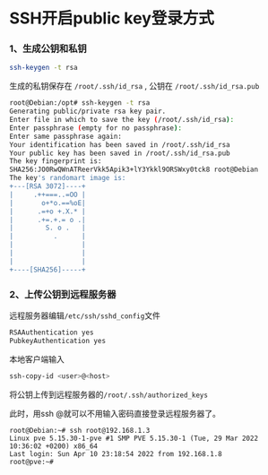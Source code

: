# SSH开启public key登录方式



### 1、生成公钥和私钥

```bash
ssh-keygen -t rsa
```

生成的私钥保存在 `/root/.ssh/id_rsa` , 公钥在 `/root/.ssh/id_rsa.pub`

```bash
root@Debian:/opt# ssh-keygen -t rsa
Generating public/private rsa key pair.
Enter file in which to save the key (/root/.ssh/id_rsa): 
Enter passphrase (empty for no passphrase): 
Enter same passphrase again: 
Your identification has been saved in /root/.ssh/id_rsa
Your public key has been saved in /root/.ssh/id_rsa.pub
The key fingerprint is:
SHA256:JO0RwQWnATReerVkk5Apik3+lY3Ykkl9ORSWxy0tck8 root@Debian
The key's randomart image is:
+---[RSA 3072]----+
|     .++===..=OO |
|       o+*o.==%oE|
|      .=+o +.X.* |
|      .+=.+.= o .|
|        S. o .   |
|          .      |
|                 |
|                 |
|                 |
+----[SHA256]-----+
```



### 2、上传公钥到远程服务器

远程服务器编辑`/etc/ssh/sshd_config`文件

```bash
RSAAuthentication yes
PubkeyAuthentication yes
```

本地客户端输入

```bash
ssh-copy-id <user>@<host>
```

将公钥上传到远程服务器的`/root/.ssh/authorized_keys`



此时，用ssh <user>@<host>就可以不用输入密码直接登录远程服务器了。

```shell
root@Debian:~# ssh root@192.168.1.3
Linux pve 5.15.30-1-pve #1 SMP PVE 5.15.30-1 (Tue, 29 Mar 2022 10:36:02 +0200) x86_64
Last login: Sun Apr 10 23:18:54 2022 from 192.168.1.8
root@pve:~# 
```

